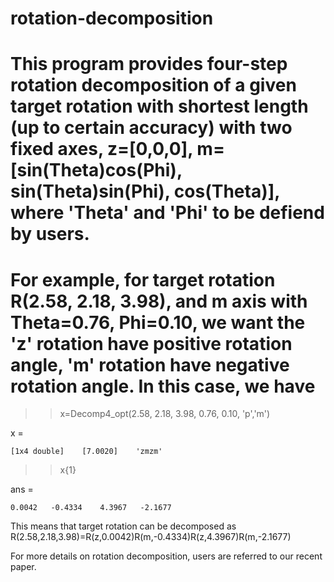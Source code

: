 # rotation-decomposition

#    This program provides four-step rotation decomposition of a given target rotation with shortest length (up to certain accuracy) with two fixed axes, z=[0,0,0], m=[sin(Theta)cos(Phi), sin(Theta)sin(Phi), cos(Theta)], where 'Theta' and 'Phi' to be defiend by users.
#    For example, for target rotation R(2.58, 2.18, 3.98), and m axis with Theta=0.76, Phi=0.10,  we want the 'z' rotation have positive rotation angle, 'm' rotation have negative rotation angle. In this case, we have 

>> x=Decomp4_opt(2.58, 2.18, 3.98, 0.76, 0.10, 'p','m')

x = 

    [1x4 double]    [7.0020]    'zmzm'

>> x{1}

ans =

    0.0042   -0.4334    4.3967   -2.1677


This means that target rotation can be decomposed as 
R(2.58,2.18,3.98)=R(z,0.0042)R(m,-0.4334)R(z,4.3967)R(m,-2.1677)    

For more details on rotation decomposition, users are referred to our recent paper. 
